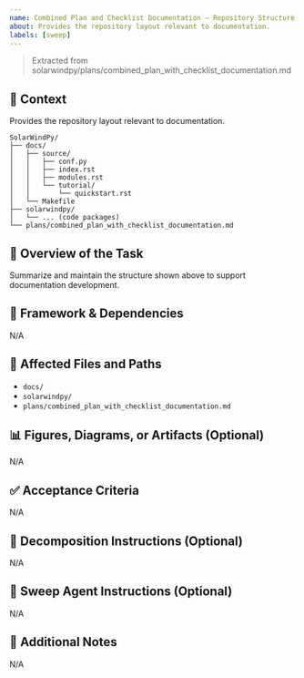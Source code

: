 ```yaml
---
name: Combined Plan and Checklist Documentation – Repository Structure
about: Provides the repository layout relevant to documentation.
labels: [sweep]
---
```


> Extracted from solarwindpy/plans/combined_plan_with_checklist_documentation.md

## 🧠 Context

Provides the repository layout relevant to documentation.

```
SolarWindPy/
├── docs/
│   ├── source/
│   │   ├── conf.py
│   │   ├── index.rst
│   │   ├── modules.rst
│   │   └── tutorial/
│   │       └── quickstart.rst
│   └── Makefile
├── solarwindpy/
│   └── ... (code packages)
└── plans/combined_plan_with_checklist_documentation.md
```

## 🎯 Overview of the Task

Summarize and maintain the structure shown above to support documentation
development.

## 🔧 Framework & Dependencies

N/A

## 📂 Affected Files and Paths

- `docs/`
- `solarwindpy/`
- `plans/combined_plan_with_checklist_documentation.md`

## 📊 Figures, Diagrams, or Artifacts (Optional)

N/A

## ✅ Acceptance Criteria

N/A

## 🧩 Decomposition Instructions (Optional)

N/A

## 🤖 Sweep Agent Instructions (Optional)

N/A

## 💬 Additional Notes

N/A
